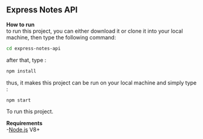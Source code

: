 ## Express Notes API
  
**How to run**  
to run this project, you can either download it or clone it into your local machine, then type the following command:  
```sh
cd express-notes-api
```  
after that, type :  
```sh
npm install
```  
thus, it makes this project can be run on your local machine and simply type :  
```sh
npm start
```
To run this project.  

**Requirements**  
-[Node.js](https://nodejs.org/en/) V8+